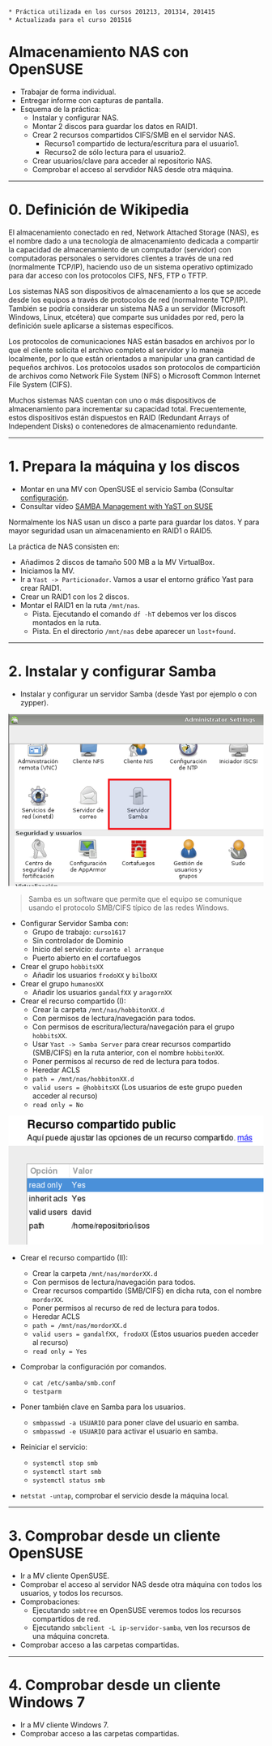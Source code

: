 ```
* Práctica utilizada en los cursos 201213, 201314, 201415
* Actualizada para el curso 201516
```

# Almacenamiento NAS con OpenSUSE

* Trabajar de forma individual.
* Entregar informe con capturas de pantalla.
* Esquema de la práctica:
    * Instalar y configurar NAS.
    * Montar 2 discos para guardar los datos en RAID1.
    * Crear 2 recursos compartidos CIFS/SMB en el servidor NAS.
        * Recurso1 compartido de lectura/escritura para el usuario1.
        * Recurso2 de sólo lectura para el usuario2.
    * Crear usuarios/clave para acceder al repositorio NAS.
    * Comprobar el acceso al servdidor NAS desde otra máquina.

---

# 0. Definición de Wikipedia

El almacenamiento conectado en red, Network Attached Storage (NAS), es el nombre
dado a una tecnología de almacenamiento dedicada a compartir la capacidad de almacenamiento de un computador (servidor) con computadoras personales o servidores clientes a través de una red (normalmente TCP/IP), haciendo uso de un sistema operativo optimizado para dar acceso con los protocolos CIFS, NFS, FTP o TFTP.

Los sistemas NAS son dispositivos de almacenamiento a los que se accede desde los equipos a través de protocolos de red (normalmente TCP/IP). También se podría considerar un sistema NAS a un servidor (Microsoft Windows, Linux, etcétera) que comparte sus unidades por red, pero la definición suele aplicarse a sistemas específicos.

Los protocolos de comunicaciones NAS están basados en archivos por lo que el cliente solicita el archivo completo al servidor y lo maneja localmente, por lo que están orientados a manipular una gran cantidad de pequeños archivos. Los protocolos usados son protocolos de compartición de archivos como Network File System (NFS) o Microsoft Common Internet File System (CIFS).

Muchos sistemas NAS cuentan con uno o más dispositivos de almacenamiento para incrementar su capacidad total. Frecuentemente, estos dispositivos están dispuestos en RAID (Redundant Arrays of Independent Disks) o contenedores de almacenamiento redundante.

---

# 1. Prepara la máquina y los discos

* Montar en una MV con OpenSUSE el servicio Samba
(Consultar [configuración](../../global/configuracion/opensuse.md).
* Consultar vídeo [SAMBA Management with YaST on SUSE](https://youtu.be/Zh3J-HUYDY4?list=PL3E447E094F7E3EBB)

Normalmente los NAS usan un disco a parte para guardar los datos. Y para mayor
seguridad usan un almacenamiento en RAID1 o RAID5.

La práctica de NAS consisten en:
* Añadimos 2 discos de tamaño 500 MB a la MV VirtualBox.
* Iniciamos la MV.
* Ir a `Yast -> Particionador`. Vamos a usar el entorno gráfico Yast para crear RAID1.
* Crear un RAID1 con los 2 discos.
* Montar el RAID1 en la ruta `/mnt/nas`.
    * Pista. Ejecutando el comando `df -hT` debemos ver los discos montados en la ruta.
    * Pista. En el directorio `/mnt/nas` debe aparecer un `lost+found`.

---

# 2. Instalar y configurar Samba

* Instalar y configurar un servidor Samba (desde Yast por ejemplo o con zypper).

![nas-opensuse-yast-samba.png](./files/nas-opensuse-yast-samba.png)

> Samba es un software que permite que el equipo se comunique
usando el protocolo SMB/CIFS típico de las redes Windows.

* Configurar Servidor Samba con:
    * Grupo de trabajo: `curso1617`
    * Sin controlador de Dominio
    * Inicio del servicio: `durante el arranque`
    * Puerto abierto en el cortafuegos
* Crear el grupo `hobbitsXX`
    * Añadir los usuarios `frodoXX` y `bilboXX`
* Crear el grupo `humanosXX`
    * Añadir los usuarios `gandalfXX` y `aragornXX`
* Crear el recurso compartido (I):
    * Crear la carpeta `/mnt/nas/hobbitonXX.d`
    * Con permisos de lectura/navegación para todos.
    * Con permisos de escritura/lectura/navegación para el grupo `hobbitsXX`.
    * Usar `Yast -> Samba Server` para crear recursos compartido (SMB/CIFS)
    en la ruta anterior, con el nombre `hobbitonXX`.
    * Poner permisos al recurso de red de lectura para todos.
    * Heredar ACLS
    * `path = /mnt/nas/hobbitonXX.d`
    * `valid users = @hobbitsXX` (Los usuarios de este grupo pueden acceder al recurso)
    * `read only = No`

![nas-samba-share.png](./files/nas-samba-share.png)

* Crear el recurso compartido (II):
    * Crear la carpeta `/mnt/nas/mordorXX.d`
    * Con permisos de lectura/navegación para todos.
    * Crear recursos compartido (SMB/CIFS) en dicha ruta, con el nombre `mordorXX`.
    * Poner permisos al recurso de red de lectura para todos.
    * Heredar ACLS
    * `path = /mnt/nas/mordorXX.d`
    * `valid users = gandalfXX, frodoXX` (Estos usuarios pueden acceder al recurso)
    * `read only = Yes`
* Comprobar la configuración por comandos.
    * `cat /etc/samba/smb.conf`
    * `testparm`

* Poner también clave en Samba para los usuarios.
    * `smbpasswd -a USUARIO` para poner clave del usuario en samba.
    * `smbpasswd -e USUARIO` para activar el usuario en samba.
* Reiniciar el servicio:
    * `systemctl stop smb`
    * `systemctl start smb`
    * `systemctl status smb`
* `netstat -untap`, comprobar el servicio desde la máquina local.

---

# 3. Comprobar desde un cliente OpenSUSE

* Ir a MV cliente OpenSUSE.
* Comprobar el acceso al servidor NAS desde otra máquina con todos los
usuarios, y todos los recursos.
* Comprobaciones:
    * Ejecutando `smbtree` en OpenSUSE veremos todos los recursos compartidos de red.
    * Ejecutando `smbclient -L ip-servidor-samba`, ven los recursos de una máquina concreta.
* Comprobar acceso a las carpetas compartidas.

---

# 4. Comprobar desde un cliente Windows 7

* Ir a MV cliente Windows 7.
* Comprobar acceso a las carpetas compartidas.
